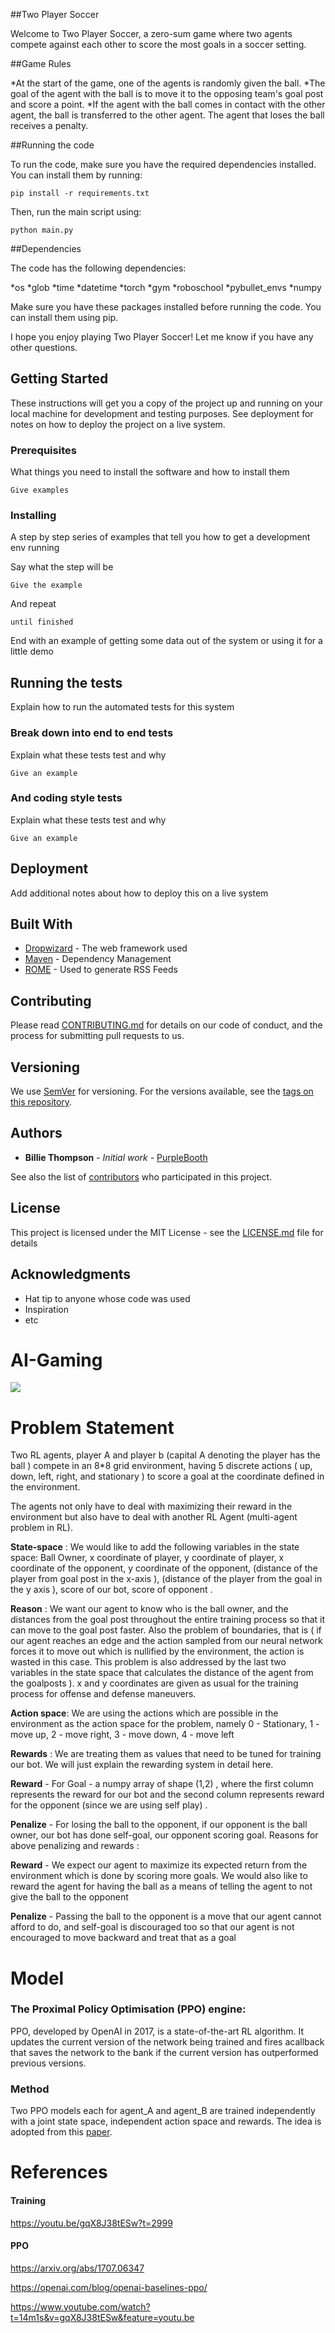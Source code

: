##Two Player Soccer

Welcome to Two Player Soccer, a zero-sum game where two agents compete against each other to score the most goals in a soccer setting.

##Game Rules

*At the start of the game, one of the agents is randomly given the ball.
*The goal of the agent with the ball is to move it to the opposing team's goal post and score a point.
*If the agent with the ball comes in contact with the other agent, the ball is transferred to the other agent. The agent that loses the ball receives a penalty.

##Running the code

To run the code, make sure you have the required dependencies installed. You can install them by running:

```
pip install -r requirements.txt

```
Then, run the main script using:

```
python main.py
```

##Dependencies

The code has the following dependencies:

*os
*glob
*time
*datetime
*torch
*gym
*roboschool
*pybullet_envs
*numpy

Make sure you have these packages installed before running the code. You can install them using pip.

I hope you enjoy playing Two Player Soccer! Let me know if you have any other questions.


## Getting Started

These instructions will get you a copy of the project up and running on your local machine for development and testing purposes. See deployment for notes on how to deploy the project on a live system.

### Prerequisites

What things you need to install the software and how to install them

```
Give examples
```

### Installing

A step by step series of examples that tell you how to get a development env running

Say what the step will be

```
Give the example
```

And repeat

```
until finished
```

End with an example of getting some data out of the system or using it for a little demo

## Running the tests

Explain how to run the automated tests for this system

### Break down into end to end tests

Explain what these tests test and why

```
Give an example
```

### And coding style tests

Explain what these tests test and why

```
Give an example
```

## Deployment

Add additional notes about how to deploy this on a live system

## Built With

* [Dropwizard](http://www.dropwizard.io/1.0.2/docs/) - The web framework used
* [Maven](https://maven.apache.org/) - Dependency Management
* [ROME](https://rometools.github.io/rome/) - Used to generate RSS Feeds

## Contributing

Please read [CONTRIBUTING.md](https://gist.github.com/PurpleBooth/b24679402957c63ec426) for details on our code of conduct, and the process for submitting pull requests to us.

## Versioning

We use [SemVer](http://semver.org/) for versioning. For the versions available, see the [tags on this repository](https://github.com/your/project/tags). 

## Authors

* **Billie Thompson** - *Initial work* - [PurpleBooth](https://github.com/PurpleBooth)

See also the list of [contributors](https://github.com/your/project/contributors) who participated in this project.

## License

This project is licensed under the MIT License - see the [LICENSE.md](LICENSE.md) file for details

## Acknowledgments

* Hat tip to anyone whose code was used
* Inspiration
* etc



# AI-Gaming

![](https://github.com/Aravind-11/Multi-Agent-RL/blob/main/Screenshot%202021-11-20%20at%209.29.16%20PM.png)
# Problem Statement
Two RL agents, player A and player b (capital A denoting the player has the ball ) compete in an 8*8 grid environment, having 5 discrete actions ( up, down, left, right, and stationary ) to score a goal at the coordinate defined in the environment.

The agents not only have to deal with maximizing their reward in the environment but also have to deal with another RL Agent (multi-agent problem in RL).

**State-space** :
We would like to add the following variables in the state space: Ball Owner, x coordinate of player, y coordinate of player, x coordinate of the opponent, y coordinate of the opponent, (distance of the player from goal post in the x-axis ), (distance of the player from the goal in the y axis ), score of our bot, score of opponent .

**Reason** :
We want our agent to know who is the ball owner, and the distances from the goal post throughout the entire training process so that it can move to the goal post faster. Also the problem of boundaries, that is ( if our agent reaches an edge and the action sampled from our neural network forces it to move out which is nullified by the environment, the action is wasted in this case. This problem is also addressed by the last two variables in the state space that calculates the distance of the agent from the goalposts ). x and y coordinates are given as usual for the training process for offense and defense maneuvers​.

**Action space**:
We are using the actions which are possible in the environment as the action space for the problem, namely 0 - Stationary, 1 - move up, 2 - move right, 3 - move down, 4 - move left

**Rewards** :
We are treating them as values that need to be tuned for training our bot. We will just explain the rewarding system in detail here.

**Reward** - 
For Goal - a numpy array of shape (1,2) , where the first column represents the reward for our bot and the second column represents reward for the opponent (since we are using self play) .

**Penalize** - 
For losing the ball to the opponent, if our opponent is the ball owner, our bot has done self-goal, our opponent scoring goal.
Reasons for above penalizing and rewards :

**Reward** - 
We expect our agent to maximize its expected return from the environment which is done by scoring more goals. We would also like to reward the agent for having the ball as a means of telling the agent to not give the ball to the opponent

**Penalize** - 
Passing the ball to the opponent is a move that our agent cannot afford to do, and self-goal is discouraged too so that our agent is not encouraged to move backward and treat that as a goal
# Model

### The Proximal Policy Optimisation (PPO) engine:
PPO, developed by OpenAI in 2017, is a state-of-the-art RL algorithm. It updates the current version of the ​network​ being trained and fires a ​callback​ that saves the network to the bank if the current version has outperformed previous versions.

### Method
Two PPO models each for agent_A and agent_B are trained independently with a joint state space, independent action space and rewards. The idea is adopted from this [paper](https://proceedings.neurips.cc//paper/2020/file/3b2acfe2e38102074656ed938abf4ac3-Paper.pdf). 

 
# References
#### Training

https://youtu.be/gqX8J38tESw?t=2999

#### PPO
https://arxiv.org/abs/1707.06347 

https://openai.com/blog/openai-baselines-ppo/ 

https://www.youtube.com/watch?t=14m1s&v=gqX8J38tESw&feature=youtu.be
      
